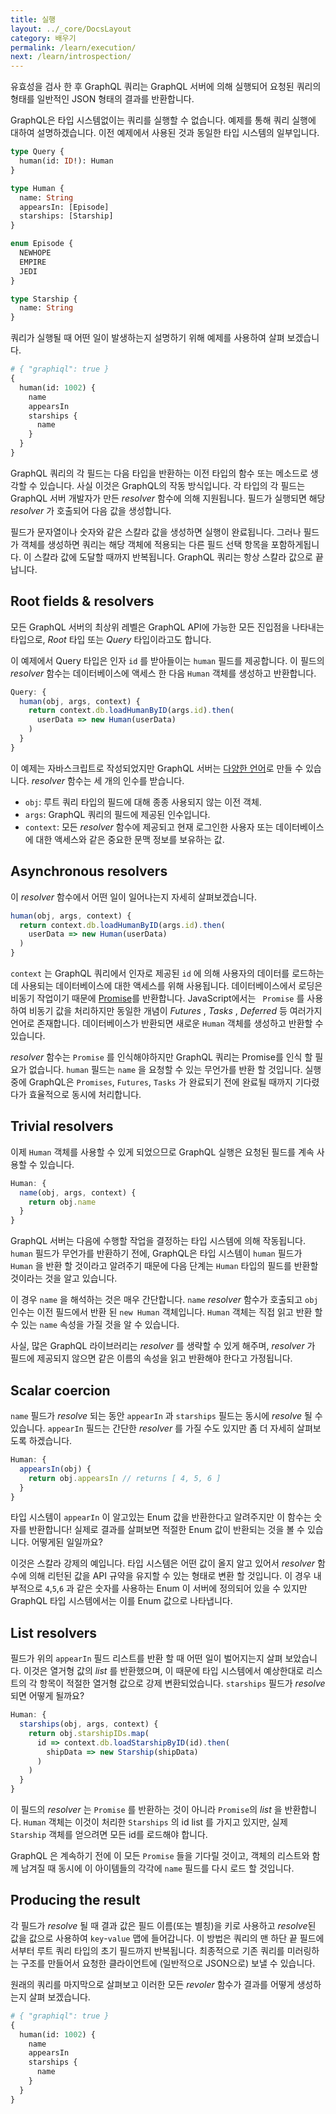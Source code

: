 ```yaml
---
title: 실행
layout: ../_core/DocsLayout
category: 배우기
permalink: /learn/execution/
next: /learn/introspection/
---
```


유효성을 검사 한 후 GraphQL 쿼리는 GraphQL 서버에 의해 실행되어 요청된 쿼리의 형태를 일반적인 JSON 형태의 결과를 반환합니다.

GraphQL은 타입 시스템없이는 쿼리를 실행할 수 없습니다. 예제를 통해 쿼리 실행에 대하여 설명하겠습니다. 이전 예제에서 사용된 것과 동일한 타입 시스템의 일부입니다.

```graphql
type Query {
  human(id: ID!): Human
}

type Human {
  name: String
  appearsIn: [Episode]
  starships: [Starship]
}

enum Episode {
  NEWHOPE
  EMPIRE
  JEDI
}

type Starship {
  name: String
}
```

쿼리가 실행될 때 어떤 일이 발생하는지 설명하기 위해 예제를 사용하여 살펴 보겠습니다.

```graphql
# { "graphiql": true }
{
  human(id: 1002) {
    name
    appearsIn
    starships {
      name
    }
  }
}
```

GraphQL 쿼리의 각 필드는 다음 타입을 반환하는 이전 타입의 함수 또는 메소드로 생각할 수 있습니다. 사실 이것은 GraphQL의 작동 방식입니다. 각 타입의 각 필드는 GraphQL 서버 개발자가 만든 *resolver* 함수에 의해 지원됩니다. 필드가 실행되면 해당 *resolver* 가 호출되어 다음 값을 생성합니다.

필드가 문자열이나 숫자와 같은 스칼라 값을 생성하면 실행이 완료됩니다. 그러나 필드가 객체를 생성하면 쿼리는 해당 객체에 적용되는 다른 필드 선택 항목을 포함하게됩니다. 이 스칼라 값에 도달할 때까지 반복됩니다. GraphQL 쿼리는 항상 스칼라 값으로 끝납니다.

## Root fields & resolvers

모든 GraphQL 서버의 최상위 레벨은 GraphQL API에 가능한 모든 진입점을 나타내는 타입으로, *Root* 타입 또는 *Query* 타입이라고도 합니다.

이 예제에서 Query 타입은 인자 `id` 를 받아들이는 `human` 필드를 제공합니다. 이 필드의 *resolver* 함수는 데이터베이스에 액세스 한 다음 `Human` 객체를 생성하고 반환합니다.

```js
Query: {
  human(obj, args, context) {
    return context.db.loadHumanByID(args.id).then(
      userData => new Human(userData)
    )
  }
}
```

이 예제는 자바스크립트로 작성되었지만 GraphQL 서버는 [다양한 언어](/code/)로 만들 수 있습니다. *resolver* 함수는 세 개의 인수를 받습니다.

- `obj`: 루트 쿼리 타입의 필드에 대해 종종 사용되지 않는 이전 객체.
- `args`: GraphQL 쿼리의 필드에 제공된 인수입니다.
- `context`: 모든 *resolver* 함수에 제공되고 현재 로그인한 사용자 또는 데이터베이스에 대한 액세스와 같은 중요한 문맥 정보를 보유하는 값.


## Asynchronous resolvers

이 *resolver* 함수에서 어떤 일이 일어나는지 자세히 살펴보겠습니다.

```js
human(obj, args, context) {
  return context.db.loadHumanByID(args.id).then(
    userData => new Human(userData)
  )
}
```

`context` 는 GraphQL 쿼리에서 인자로 제공된 `id` 에 의해 사용자의 데이터를 로드하는데 사용되는 데이터베이스에 대한 액세스를 위해 사용됩니다. 데이터베이스에서 로딩은 비동기 작업이기 때문에 [Promise](https://developer.mozilla.org/en-US/docs/Web/JavaScript/Reference/Global_Objects/Promise)를 반환합니다. JavaScript에서는 ` Promise` 를 사용하여 비동기 값을 처리하지만 동일한 개념이 *Futures* , *Tasks* , *Deferred* 등 여러가지 언어로 존재합니다. 데이터베이스가 반환되면 새로운 `Human` 객체를 생성하고 반환할 수 있습니다.

*resolver* 함수는 `Promise` 를 인식해야하지만 GraphQL 쿼리는 Promise를 인식 할 필요가 없습니다. `human` 필드는 `name` 을 요청할 수 있는 무언가를 반환 할 것입니다. 실행 중에 GraphQL은 `Promises`, `Futures`, `Tasks` 가 완료되기 전에 완료될 때까지 기다렸다가 효율적으로 동시에 처리합니다.


## Trivial resolvers

이제 `Human` 객체를 사용할 수 있게 되었으므로 GraphQL 실행은 요청된 필드를 계속 사용할 수 있습니다.

```js
Human: {
  name(obj, args, context) {
    return obj.name
  }
}
```

GraphQL 서버는 다음에 수행할 작업을 결정하는 타입 시스템에 의해 작동됩니다. `human` 필드가 무언가를 반환하기 전에, GraphQL은 타입 시스템이 `human` 필드가 `Human` 을 반환 할 것이라고 알려주기 때문에 다음 단계는 `Human` 타입의 필드를 반환할 것이라는 것을 알고 있습니다.

이 경우 `name` 을 해석하는 것은 매우 간단합니다. `name` *resolver* 함수가 호출되고 `obj` 인수는 이전 필드에서 반환 된 `new Human` 객체입니다. `Human` 객체는 직접 읽고 반환 할 수 있는 `name` 속성을 가질 것을 알 수 있습니다.

사실, 많은 GraphQL 라이브러리는 *resolver* 를 생략할 수 있게 해주며, *resolver* 가 필드에 제공되지 않으면 같은 이름의 속성을 읽고 반환해야 한다고 가정됩니다.

## Scalar coercion

`name` 필드가 *resolve* 되는 동안 `appearIn` 과 `starships` 필드는 동시에 *resolve* 될 수 있습니다. `appearIn` 필드는 간단한 *resolver* 를 가질 수도 있지만 좀 더 자세히 살펴보도록 하겠습니다.

```js
Human: {
  appearsIn(obj) {
    return obj.appearsIn // returns [ 4, 5, 6 ]
  }
}
```

타입 시스템이 `appearIn` 이 알고있는 Enum 값을 반환한다고 알려주지만 이 함수는 숫자를 반환합니다! 실제로 결과를 살펴보면 적절한 Enum 값이 반환되는 것을 볼 수 있습니다. 어떻게된 일일까요?

이것은 스칼라 강제의 예입니다. 타입 시스템은 어떤 값이 올지 알고 있어서 *resolver* 함수에 의해 리턴된 값을 API 규약을 유지할 수 있는 형태로 변환 할 것입니다. 이 경우 내부적으로 `4`,`5`,`6` 과 같은 숫자를 사용하는 Enum 이 서버에 정의되어 있을 수 있지만 GraphQL 타입 시스템에서는 이를 Enum 값으로 나타냅니다.

## List resolvers

필드가 위의 `appearIn` 필드 리스트를 반환 할 때 어떤 일이 벌어지는지 살펴 보았습니다. 이것은 열거형 값의 *list* 를 반환했으며, 이 때문에 타입 시스템에서 예상한대로 리스트의 각 항목이 적절한 열거형 값으로 강제 변환되었습니다. `starships` 필드가 *resolve* 되면 어떻게 될까요?

```js
Human: {
  starships(obj, args, context) {
    return obj.starshipIDs.map(
      id => context.db.loadStarshipByID(id).then(
        shipData => new Starship(shipData)
      )
    )
  }
}
```

이 필드의 *resolver* 는 `Promise` 를 반환하는 것이 아니라 `Promise`의 *list* 을 반환합니다. `Human` 객체는 이것이 처리한 `Starships` 의 id list 를 가지고 있지만, 실제 `Starship` 객체를 얻으려면 모든 id를 로드해야 합니다.

GraphQL 은 계속하기 전에 이 모든 `Promise` 들을 기다릴 것이고, 객체의 리스트와 함께 남겨질 때 동시에 이 아이템들의 각각에 `name` 필드를 다시 로드 할 것입니다.

## Producing the result

각 필드가 *resolve* 될 때 결과 값은 필드 이름(또는 별칭)을 키로 사용하고 *resolve*된 값을 값으로 사용하여 `key`-`value` 맵에 들어갑니다. 이 방법은 쿼리의 맨 하단 끝 필드에서부터 루트 쿼리 타입의 초기 필드까지 반복됩니다. 최종적으로 기존 쿼리를 미러링하는 구조를 만들어서 요청한 클라이언트에 (일반적으로 JSON으로) 보낼 수 있습니다.

원래의 쿼리를 마지막으로 살펴보고 이러한 모든 *revoler* 함수가 결과를 어떻게 생성하는지 살펴 보겠습니다.

```graphql
# { "graphiql": true }
{
  human(id: 1002) {
    name
    appearsIn
    starships {
      name
    }
  }
}
```
